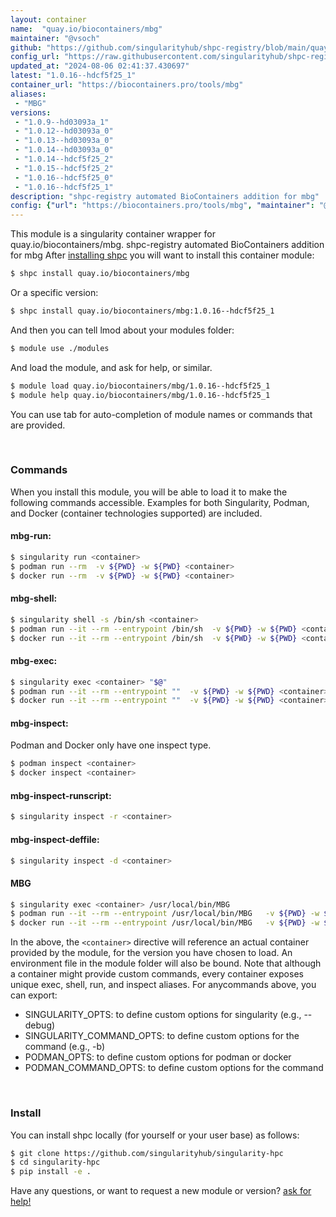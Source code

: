 ```yaml
---
layout: container
name:  "quay.io/biocontainers/mbg"
maintainer: "@vsoch"
github: "https://github.com/singularityhub/shpc-registry/blob/main/quay.io/biocontainers/mbg/container.yaml"
config_url: "https://raw.githubusercontent.com/singularityhub/shpc-registry/main/quay.io/biocontainers/mbg/container.yaml"
updated_at: "2024-08-06 02:41:37.430697"
latest: "1.0.16--hdcf5f25_1"
container_url: "https://biocontainers.pro/tools/mbg"
aliases:
 - "MBG"
versions:
 - "1.0.9--hd03093a_1"
 - "1.0.12--hd03093a_0"
 - "1.0.13--hd03093a_0"
 - "1.0.14--hd03093a_0"
 - "1.0.14--hdcf5f25_2"
 - "1.0.15--hdcf5f25_2"
 - "1.0.16--hdcf5f25_0"
 - "1.0.16--hdcf5f25_1"
description: "shpc-registry automated BioContainers addition for mbg"
config: {"url": "https://biocontainers.pro/tools/mbg", "maintainer": "@vsoch", "description": "shpc-registry automated BioContainers addition for mbg", "latest": {"1.0.16--hdcf5f25_1": "sha256:db1cdc71a5ade5c303ddefa3046d1678e2c1ab47851da5105329cefb08979052"}, "tags": {"1.0.9--hd03093a_1": "sha256:457ccc886389b3879ec1be1fa49d840e2abfbce1c2ea20720eed40737d6c7b3d", "1.0.12--hd03093a_0": "sha256:c04d2b07415150cc012f658df97479cc122fc67d11205b7cf6e94ef6e7c59408", "1.0.13--hd03093a_0": "sha256:e4b97079595e8448af78c884435bafa9c0e015136f3ed0787c006af5c7d86d25", "1.0.14--hd03093a_0": "sha256:89e0892f23d4b094d23de36a095f84fca1f8cf7ff23ea10b91fab64e1693a46d", "1.0.14--hdcf5f25_2": "sha256:1beb06d349bd47800e4cd4869454f199636b4f0f028b1c5b27d0709274390433", "1.0.15--hdcf5f25_2": "sha256:57078c8ab42672bbfdabd45294b53a7cde207f2292868c4fbbb717231e521302", "1.0.16--hdcf5f25_0": "sha256:a9c2ba537a67db77c5c52c5394ba275395e6145ec83509b7dba8fc19e63858c2", "1.0.16--hdcf5f25_1": "sha256:db1cdc71a5ade5c303ddefa3046d1678e2c1ab47851da5105329cefb08979052"}, "docker": "quay.io/biocontainers/mbg", "aliases": {"MBG": "/usr/local/bin/MBG"}}
---
```


This module is a singularity container wrapper for quay.io/biocontainers/mbg.
shpc-registry automated BioContainers addition for mbg
After [installing shpc](#install) you will want to install this container module:


```bash
$ shpc install quay.io/biocontainers/mbg
```

Or a specific version:

```bash
$ shpc install quay.io/biocontainers/mbg:1.0.16--hdcf5f25_1
```

And then you can tell lmod about your modules folder:

```bash
$ module use ./modules
```

And load the module, and ask for help, or similar.

```bash
$ module load quay.io/biocontainers/mbg/1.0.16--hdcf5f25_1
$ module help quay.io/biocontainers/mbg/1.0.16--hdcf5f25_1
```

You can use tab for auto-completion of module names or commands that are provided.

<br>

### Commands

When you install this module, you will be able to load it to make the following commands accessible.
Examples for both Singularity, Podman, and Docker (container technologies supported) are included.

#### mbg-run:

```bash
$ singularity run <container>
$ podman run --rm  -v ${PWD} -w ${PWD} <container>
$ docker run --rm  -v ${PWD} -w ${PWD} <container>
```

#### mbg-shell:

```bash
$ singularity shell -s /bin/sh <container>
$ podman run --it --rm --entrypoint /bin/sh  -v ${PWD} -w ${PWD} <container>
$ docker run --it --rm --entrypoint /bin/sh  -v ${PWD} -w ${PWD} <container>
```

#### mbg-exec:

```bash
$ singularity exec <container> "$@"
$ podman run --it --rm --entrypoint ""  -v ${PWD} -w ${PWD} <container> "$@"
$ docker run --it --rm --entrypoint ""  -v ${PWD} -w ${PWD} <container> "$@"
```

#### mbg-inspect:

Podman and Docker only have one inspect type.

```bash
$ podman inspect <container>
$ docker inspect <container>
```

#### mbg-inspect-runscript:

```bash
$ singularity inspect -r <container>
```

#### mbg-inspect-deffile:

```bash
$ singularity inspect -d <container>
```


#### MBG

```bash
$ singularity exec <container> /usr/local/bin/MBG
$ podman run --it --rm --entrypoint /usr/local/bin/MBG   -v ${PWD} -w ${PWD} <container> -c " $@"
$ docker run --it --rm --entrypoint /usr/local/bin/MBG   -v ${PWD} -w ${PWD} <container> -c " $@"
```



In the above, the `<container>` directive will reference an actual container provided
by the module, for the version you have chosen to load. An environment file in the
module folder will also be bound. Note that although a container
might provide custom commands, every container exposes unique exec, shell, run, and
inspect aliases. For anycommands above, you can export:

 - SINGULARITY_OPTS: to define custom options for singularity (e.g., --debug)
 - SINGULARITY_COMMAND_OPTS: to define custom options for the command (e.g., -b)
 - PODMAN_OPTS: to define custom options for podman or docker
 - PODMAN_COMMAND_OPTS: to define custom options for the command

<br>

### Install

You can install shpc locally (for yourself or your user base) as follows:

```bash
$ git clone https://github.com/singularityhub/singularity-hpc
$ cd singularity-hpc
$ pip install -e .
```

Have any questions, or want to request a new module or version? [ask for help!](https://github.com/singularityhub/singularity-hpc/issues)
